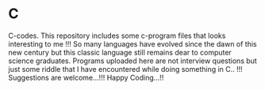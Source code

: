 # C
C-codes.
This repository includes some c-program files that looks interesting to me !!!
So many languages have evolved since the dawn of this new century but this classic language still remains dear to computer science graduates. 
Programs uploaded here are not interview questions but just some riddle that I have encountered while doing something in C.. !!!
Suggestions are welcome...!!!
Happy Coding...!!
